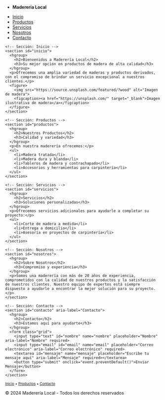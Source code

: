 <!DOCTYPE html>
<html lang="es">
<head>
  <meta charset="UTF-8">
  <meta name="viewport" content="width=device-width, initial-scale=1">
  <title>Maderería Local - Calidad en Madera</title>
  <link rel="stylesheet" href="https://cdn.jsdelivr.net/npm/@picocss/pico@1/css/pico.min.css">
</head>
<body>

  <!-- Navegación -->
  <nav class="container-fluid">
    <ul>
      <li><strong>Maderería Local</strong></li>
    </ul>
    <ul>
      <li><a href="#inicio">Inicio</a></li>
      <li><a href="#productos">Productos</a></li>
      <li><a href="#servicios">Servicios</a></li>
      <li><a href="#nosotros">Nosotros</a></li>
      <li><a href="#contacto" role="button">Contacto</a></li>
    </ul>
  </nav>

  <!-- Contenido Principal -->
  <main class="container">
    
    <!-- Sección: Inicio -->
    <section id="inicio">
      <hgroup>
        <h2>Bienvenidos a Maderería Local</h2>
        <h3>Su mejor opción en productos de madera de alta calidad</h3>
      </hgroup>
      <p>Ofrecemos una amplia variedad de maderas y productos derivados, con el compromiso de brindar un servicio excepcional a nuestros clientes.</p>
      <figure>
        <img src="https://source.unsplash.com/featured/?wood" alt="Imagen de madera">
        <figcaption><a href="https://unsplash.com/" target="_blank">Imagen ilustrativa de madera</a></figcaption>
      </figure>
    </section>
    
    <!-- Sección: Productos -->
    <section id="productos">
      <hgroup>
        <h2>Nuestros Productos</h2>
        <h3>Calidad y variedad</h3>
      </hgroup>
      <p>En nuestra maderería ofrecemos:</p>
      <ul>
        <li>Madera tratada</li>
        <li>Madera dura y blanda</li>
        <li>Tableros de madera y contrachapado</li>
        <li>Accesorios y herramientas para carpintería</li>
      </ul>
    </section>
    
    <!-- Sección: Servicios -->
    <section id="servicios">
      <hgroup>
        <h2>Servicios</h2>
        <h3>Soluciones personalizadas</h3>
      </hgroup>
      <p>Ofrecemos servicios adicionales para ayudarle a completar su proyecto:</p>
      <ul>
        <li>Corte de madera a medida</li>
        <li>Entrega a domicilio</li>
        <li>Asesoría en proyectos de carpintería</li>
      </ul>
    </section>

    <!-- Sección: Nosotros -->
    <section id="nosotros">
      <hgroup>
        <h2>Sobre Nosotros</h2>
        <h3>Compromiso y experiencia</h3>
      </hgroup>
      <p>Somos una maderería con más de 20 años de experiencia, comprometidos con la calidad de nuestros productos y la satisfacción de nuestros clientes. Nuestro equipo de expertos está siempre dispuesto a ayudarle a encontrar la mejor solución para su proyecto.</p>
    </section>

    <!-- Sección: Contacto -->
    <section id="contacto" aria-label="Contacto">
      <hgroup>
        <h2>Contacto</h2>
        <h3>Estamos aquí para ayudarte</h3>
      </hgroup>
      <form class="grid">
        <input type="text" id="nombre" name="nombre" placeholder="Nombre" aria-label="Nombre" required>
        <input type="email" id="email" name="email" placeholder="Correo electrónico" aria-label="Correo electrónico" required>
        <textarea id="mensaje" name="mensaje" placeholder="Escribe tu mensaje aquí" aria-label="Mensaje" required></textarea>
        <button type="submit" onclick="event.preventDefault()">Enviar Mensaje</button>
      </form>
    </section>

  </main>

  <!-- Pie de página -->
  <footer class="container">
    <small>
      <a href="#inicio">Inicio</a> • <a href="#productos">Productos</a> • <a href="#contacto">Contacto</a>
    </small>
    <p>&copy; 2024 Maderería Local - Todos los derechos reservados</p>
  </footer>

</body>
</html>
